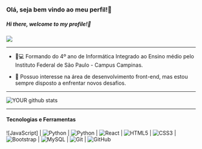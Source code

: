 ### Olá, seja bem vindo ao meu perfil!👋

##### Hi there, welcome to my profile!👋

[<img src="https://img.shields.io/badge/LinkedIn-0077B5?style=for-the-badge&logo=linkedin&logoColor=white" />](https://www.linkedin.com/in/rafael-almeida-998608192/)

____________________________________________________

- :book::computer: Formando do 4º ano de Informática Integrado ao Ensino médio pelo Instituto Federal de São Paulo - Campus Campinas.

- 🎯 Possuo interesse na área de desenvolvimento front-end, mas estou sempre disposto a enfrentar novos desafios.

_______________________________________________

![YOUR github stats](https://github-readme-stats.vercel.app/api?username=Rafael1302&theme=dark&show_icons=true) 

____________

#### Tecnologias e Ferramentas

![JavaScript] | 
![Python](https://img.shields.io/badge/%20%20%20%20-C-black) | 
![Python](https://img.shields.io/badge/-Python-black?style=flat-square&logo=Python) | 
![React](https://img.shields.io/badge/-React-black?style=flat-square&logo=react) | 
![HTML5](https://img.shields.io/badge/-HTML5-E34F26?style=flat-square&logo=html5&logoColor=white) | 
![CSS3](https://img.shields.io/badge/-CSS3-1572B6?style=flat-square&logo=css3) | 
![Bootstrap](https://img.shields.io/badge/-Bootstrap-563D7C?style=flat-square&logo=bootstrap) | 
![MySQL](https://img.shields.io/badge/-MySQL-black?style=flat-square&logo=mysql) | 
![Git](https://img.shields.io/badge/-Git-black?style=flat-square&logo=git) | 
![GitHub](https://img.shields.io/badge/-GitHub-181717?style=flat-square&logo=github)





